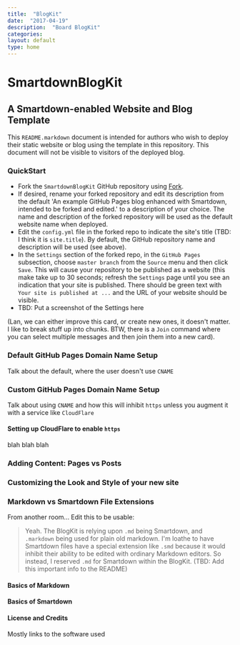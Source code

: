 ```yaml
---
title:  "BlogKit"
date:  "2017-04-19"
description:  "Board BlogKit"
categories:
layout: default
type: home
---
```


# SmartdownBlogKit
## A Smartdown-enabled Website and Blog Template

This `README.markdown` document is intended for authors who wish to deploy their static website or blog using the template in this repository. This document will not be visible to visitors of the deployed blog.


### QuickStart

- Fork the `SmartdownBlogKit` GitHub repository using [Fork](https://github.com/DoctorBud/SmartdownBlogStarter#fork-destination-box).
- If desired, rename your forked repository and edit its description from the default 'An example GitHub Pages blog enhanced with Smartdown, intended to be forked and edited.' to a description of your choice. The name and description of the forked repository will be used as the default website name when deployed.
- Edit the `config.yml` file in the forked repo to indicate the site's title (TBD: I think it is `site.title`). By default, the GitHub repository name and description will be used (see above).
- In the `Settings` section of the forked repo, in the `GitHub Pages` subsection, choose `master branch` from the `Source` menu and then click `Save`. This will cause your repository to be published as a website (this make take up to 30 seconds; refresh the `Settings` page until you see an indication that your site is published. There should be green text with `Your site is published at ...` and the URL of your website should be visible.
 - TBD: Put a screenshot of the Settings here

(Lan, we can either improve this card, or create new ones, it doesn't matter. I like to break stuff up into chunks. BTW, there is a `Join` command where you can select multiple messages and then join them into a new card).




### Default GitHub Pages Domain Name Setup

Talk about the default, where the user doesn't use `CNAME`






### Custom GitHub Pages Domain Name Setup

Talk about using `CNAME` and how this will inhibit `https` unless you augment it with a service like `CloudFlare`

#### Setting up CloudFlare to enable `https`

blah blah blah







### Adding Content: Pages vs Posts




### Customizing the Look and Style of your new site




### Markdown vs Smartdown File Extensions

From another room... Edit this to be usable:
> Yeah. The BlogKit is relying upon `.md` being Smartdown, and `.markdown` being used for plain old markdown. I'm loathe to have Smartdown files have a special extension like `.smd` because it would inhibit their ability to be edited with ordinary Markdown editors. So instead, I reserved `.md` for Smartdown within the BlogKit. (TBD: Add this important info to the README)





#### Basics of Markdown




#### Basics of Smartdown




#### License and Credits

Mostly links to the software used


